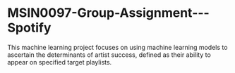 # MSIN0097-Group-Assignment---Spotify

This machine learning project focuses on using machine learning models to ascertain the determinants of artist success, defined as their ability to appear on specified target playlists.



